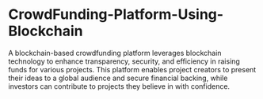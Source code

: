 # CrowdFunding-Platform-Using-Blockchain
A blockchain-based crowdfunding platform leverages blockchain technology to enhance transparency, security, and efficiency in raising funds for various projects. This platform enables project creators to present their ideas to a global audience and secure financial backing, while investors can contribute to projects they believe in with confidence.
